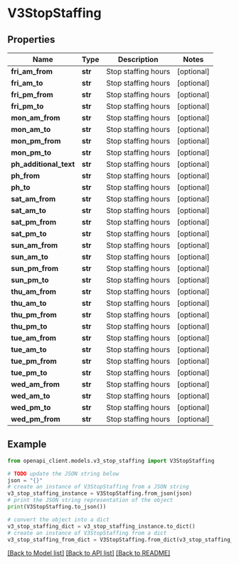 # V3StopStaffing


## Properties

Name | Type | Description | Notes
------------ | ------------- | ------------- | -------------
**fri_am_from** | **str** | Stop staffing hours | [optional] 
**fri_am_to** | **str** | Stop staffing hours | [optional] 
**fri_pm_from** | **str** | Stop staffing hours | [optional] 
**fri_pm_to** | **str** | Stop staffing hours | [optional] 
**mon_am_from** | **str** | Stop staffing hours | [optional] 
**mon_am_to** | **str** | Stop staffing hours | [optional] 
**mon_pm_from** | **str** | Stop staffing hours | [optional] 
**mon_pm_to** | **str** | Stop staffing hours | [optional] 
**ph_additional_text** | **str** | Stop staffing hours | [optional] 
**ph_from** | **str** | Stop staffing hours | [optional] 
**ph_to** | **str** | Stop staffing hours | [optional] 
**sat_am_from** | **str** | Stop staffing hours | [optional] 
**sat_am_to** | **str** | Stop staffing hours | [optional] 
**sat_pm_from** | **str** | Stop staffing hours | [optional] 
**sat_pm_to** | **str** | Stop staffing hours | [optional] 
**sun_am_from** | **str** | Stop staffing hours | [optional] 
**sun_am_to** | **str** | Stop staffing hours | [optional] 
**sun_pm_from** | **str** | Stop staffing hours | [optional] 
**sun_pm_to** | **str** | Stop staffing hours | [optional] 
**thu_am_from** | **str** | Stop staffing hours | [optional] 
**thu_am_to** | **str** | Stop staffing hours | [optional] 
**thu_pm_from** | **str** | Stop staffing hours | [optional] 
**thu_pm_to** | **str** | Stop staffing hours | [optional] 
**tue_am_from** | **str** | Stop staffing hours | [optional] 
**tue_am_to** | **str** | Stop staffing hours | [optional] 
**tue_pm_from** | **str** | Stop staffing hours | [optional] 
**tue_pm_to** | **str** | Stop staffing hours | [optional] 
**wed_am_from** | **str** | Stop staffing hours | [optional] 
**wed_am_to** | **str** | Stop staffing hours | [optional] 
**wed_pm_to** | **str** | Stop staffing hours | [optional] 
**wed_pm_from** | **str** | Stop staffing hours | [optional] 

## Example

```python
from openapi_client.models.v3_stop_staffing import V3StopStaffing

# TODO update the JSON string below
json = "{}"
# create an instance of V3StopStaffing from a JSON string
v3_stop_staffing_instance = V3StopStaffing.from_json(json)
# print the JSON string representation of the object
print(V3StopStaffing.to_json())

# convert the object into a dict
v3_stop_staffing_dict = v3_stop_staffing_instance.to_dict()
# create an instance of V3StopStaffing from a dict
v3_stop_staffing_from_dict = V3StopStaffing.from_dict(v3_stop_staffing_dict)
```
[[Back to Model list]](../README.md#documentation-for-models) [[Back to API list]](../README.md#documentation-for-api-endpoints) [[Back to README]](../README.md)



